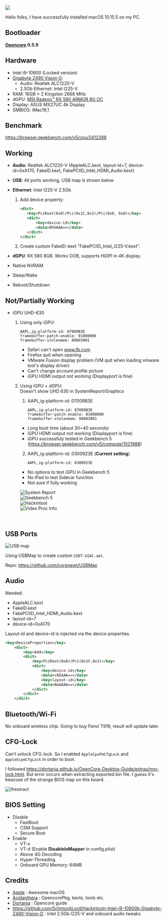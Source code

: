 ![](Photos/Info.png)

Hello folks, I have successfully installed macOS 10.15.5 on my PC.  

## Bootloader

**[Opencore](https://github.com/acidanthera/OpenCorePkg) 0.5.9**

## Hardware

- Intel i9-10900 (Locked version)
- [Gigabyte Z490 Vision G](https://www.gigabyte.com/Motherboard/Z490-VISION-G-rev-1x):
  - Audio: Realtek ALC1220-V
  - 2.5Gb Ethernet: Intel I225-V
- RAM: 16GB * 2 Kingston 2666 MHz
- dGPU: [MSI Radeon™ RX 580 ARMOR 8G OC](https://www.msi.com/Graphics-card/Radeon-RX-580-ARMOR-8G-OC/)
- Display: ASUS MX27UC 4k Display
- SMBIOS: iMac19,1

## Benchmark

https://browser.geekbench.com/v5/cpu/2412288

## Working

- **Audio**: Realtek ALC1220-V (AppleALC.kext, layout-id=7, device-id=0xA170, FakeID.kext, FakePCIID_Intel_HDMI_Audio.kext)

- **USB**: All ports working, USB map is shown below

- **Ethernet**: Intel I225-V 2.5Gb

  1. Add device property:  

     ```xml
     <dict>
     	<key>PciRoot(0x0)/Pci(0x1C,0x1)/Pci(0x0, 0x0)</key>
     	<dict>
     		<key>device-id</key>
     		<data>8hUAAA==</data>
     	</dict>
     </dict>
     ```
     
  2. Create custom FakeID-kext "FakePCIID_Intel_I225-V.kext".

- **dGPU**: RX 580 8GB. Works OOB, supports HiDPI in 4K display.

- Native NVRAM

- Sleep/Wake

- Reboot/Shutdown

## Not/Partially Working

- iGPU UHD-630

  1. Using only iGPU:

      ```
      AAPL,ig-platform-id: 07009B3E
      framebuffer-patch-enable: 01000000
      framebuffer-stolenmem: 00003001
      ```

     - Safari can't open www.fb.com
     - Firefox quit when opening
     - VMware Fusion display problem (VM quit when loading vmware tool's display driver)
     - Can't change account profile picture
     - iGPU HDMI output not working (Displayport is fine)
  
  2. Using iGPU + dGPU:   
    Doesn't show UHD 630 in SystemReport/Graphics    
    
      1. AAPL,ig-platform-id: 07009B3E  
    
          ```
          AAPL,ig-platform-id: 07009B3E
          framebuffer-patch-enable: 01000000
          framebuffer-stolenmem: 00003001
          ```
        - Long boot time (about 30~40 seconds)
        - iGPU HDMI output not working (Displayport is fine)
        - iGPU successfuly tested in Geekbench 5 (https://browser.geekbench.com/v5/compute/1021988)  
    


      2. AAPL,ig-platform-id: 0300923E (**Current setting**)

          ```AAPL,ig-platform-id: 0300923E```  

        - No options to test iGPU in Geekbench 5  
        - No iPad to test Sidecar function  
        - Not sure if fully working

        ![System Report](Photos/iGPU1.png)  
        ![Geekbench 5](Photos/iGPU2.png)  
        ![Hackintool](Photos/iGPU3.png)  
        ![Video Proc Info](Photos/iGPU4.png)  


​        

## USB Ports

![USB map](Photos/USBmap.png)

Using USBMap to create custom `SSDT-UIAC.aml`.

Repo: https://github.com/corpnewt/USBMap


## Audio

Needed:

- AppleALC.kext
- FakeID.kext
- FakePCIID_Intel_HDMI_Audio.kext
- layout-id=7
- device-id=0xA170

Layout-id and device-id is injected via the device properties.

```xml
<key>DeviceProperties</key>
	<dict>
		<key>Add</key>
		<dict>
			<key>PciRoot(0x0)/Pci(0x1F,0x3)</key>
			<dict>
				<key>device-id</key>
				<data>cKEAAA==</data>
				<key>layout-id</key>
				<data>BwAAAA==</data>
			</dict>
		</dict>
	</dict>
```

## Bluetooth/Wi-Fi

No onboard wireless chip. Going to buy Fenvi T919, result will update later.

## CFG-Lock

Can't unlock CFG-lock. So I enabled `AppleCpuPmCfgLock` and `AppleXcpmCfgLock` in order to boot.

I followed https://dortania.github.io/OpenCore-Desktop-Guide/extras/msr-lock.html. But error occurs when extracting exported bin file. I guess it's beacuse of the strange BIOS map on this board.

![ifrextract](Photos/ifrextract.png)

## BIOS Setting

- Disable
  - FastBoot
  - CSM Support
  - Secure Boot
- Enable
  - VT-x
  - VT-d (Enable **DisableIoMapper** in config.plist)
  - Above 4G Decoding
  - Hyper-Threading
  - Onboard GPU Memory: 64MB


## Credits

- [Apple](www.apple.com) : Awesome macOS
- [Acidanthera](https://github.com/acidanthera) : OpencorePkg, kexts, tools etc.	
- [Dortania](https://github.com/dortania) : Opencore guide
- https://github.com/SchmockLord/Hackintosh-Intel-i9-10900k-Gigabyte-Z490-Vision-D : Intel 2.5Gb I225-V and onboard audio tweaks
